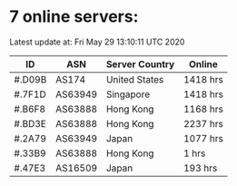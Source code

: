 # 7 online servers:

Latest update at: Fri May 29 13:10:11 UTC 2020

| ID | ASN | Server Country | Online |
| -- | --- | -------------- | ------ |
| #.D09B | AS174 | United States | 1418 hrs |
| #.7F1D | AS63949 | Singapore | 1418 hrs |
| #.B6F8 | AS63888 | Hong Kong | 1168 hrs |
| #.BD3E | AS63888 | Hong Kong | 2237 hrs |
| #.2A79 | AS63949 | Japan | 1077 hrs |
| #.33B9 | AS63888 | Hong Kong | 1 hrs |
| #.47E3 | AS16509 | Japan | 193 hrs |

